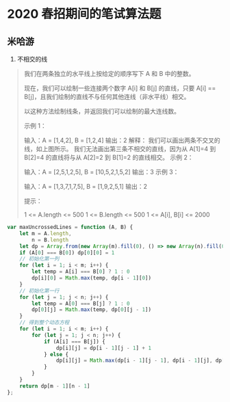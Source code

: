 # 2020 春招期间的笔试算法题

## 米哈游

1. 不相交的线

> 我们在两条独立的水平线上按给定的顺序写下 A 和 B 中的整数。
>
> 现在，我们可以绘制一些连接两个数字 A[i] 和 B[j] 的直线，只要 A[i] == B[j]，且我们绘制的直线不与任何其他连线（非水平线）相交。
>
> 以这种方法绘制线条，并返回我们可以绘制的最大连线数。
>
> 示例 1：
>
> 输入：A = [1,4,2], B = [1,2,4]
> 输出：2
> 解释：
> 我们可以画出两条不交叉的线，如上图所示。
> 我们无法画出第三条不相交的直线，因为从 A[1]=4 到 B[2]=4 的直线将与从 A[2]=2 到 B[1]=2 的直线相交。
> 示例 2：
>
> 输入：A = [2,5,1,2,5], B = [10,5,2,1,5,2]
> 输出：3
> 示例 3：
>
> 输入：A = [1,3,7,1,7,5], B = [1,9,2,5,1]
> 输出：2
>
>
> 提示：
>
> 1 <= A.length <= 500
> 1 <= B.length <= 500
> 1 <= A[i], B[i] <= 2000

```javascript
var maxUncrossedLines = function (A, B) {
    let m = A.length,
        n = B.length
    let dp = Array.from(new Array(m).fill(0), () => new Array(n).fill(0))
    if (A[0] === B[0]) dp[0][0] = 1
    // 初始化第一列
    for (let i = 1; i < m; i++) {
        let temp = A[i] === B[0] ? 1 : 0
        dp[i][0] = Math.max(temp, dp[i - 1][0])
    }
    // 初始化第一行
    for (let j = 1; j < n; j++) {
        let temp = A[0] === B[j] ? 1 : 0
        dp[0][j] = Math.max(temp, dp[0][j - 1])
    }
    // 得到整个动态方程
    for (let i = 1; i < m; i++) {
        for (let j = 1; j < n; j++) {
            if (A[i] === B[j]) {
                dp[i][j] = dp[i - 1][j - 1] + 1
            } else {
                dp[i][j] = Math.max(dp[i - 1][j - 1], dp[i - 1][j], dp[i][j - 1])
            }
        }
    }
    return dp[m - 1][n - 1]
};
```

